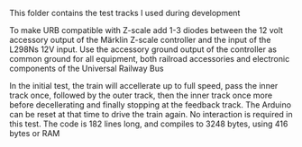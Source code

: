 This folder contains the test tracks I used during development

To make URB compatible with Z-scale add 1-3 diodes between the 12 volt
accessory output of the Märklin Z-scale controller and the input of the 
L298Ns 12V input. Use the accessory ground output of the controller as
common ground for all equipment, both railroad accessories and electronic
components of the Universal Railway Bus

In the initial test, the train will accellerate up to full speed, pass 
the inner track once, followed by the outer track, then the inner track
once more before decellerating and finally stopping at the feedback track.
The Arduino can be reset at that time to drive the train again.
No interaction is required in this test.
The code is 182 lines long, and compiles to 3248 bytes, using 416 bytes
or RAM

